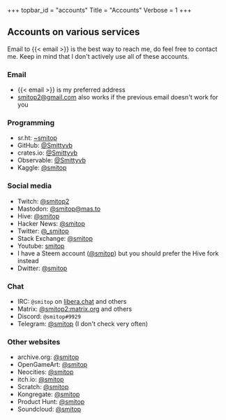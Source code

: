 +++
topbar_id = "accounts"
Title = "Accounts"
Verbose = 1
+++

## Accounts on various services

Email to {{< email >}} is the best way to reach me, do feel free to contact me. Keep in mind that I don't actively use all of these accounts.

### Email
- {{< email >}} is my preferred address
- smitop2@gmail.com also works if the previous email doesn't work for you

### Programming
- sr.ht: [~smitop](https://sr.ht/~smitop/)
- GitHub: [@Smittyvb](https://github.com/Smittyvb/)
- crates.io: [@Smittyvb](https://crates.io/users/Smittyvb)
- Observable: [@Smittyvb](https://observablehq.com/@smittyvb)
- Kaggle: [@smitop](https://www.kaggle.com/smitop)

### Social media
- Twitch: [@smitop2](https://twitch.tv/smitop2)
- Mastodon: [@smitop@mas.to](https://mas.to/@smitop)
- Hive: [@smitop](https://hiveblocks.com/@smitop)
- Hacker News: [@smitop](https://news.ycombinator.com/user?id=smitop)
- Twitter: [@_smitop](https://twitter.com/_smitop)
- Stack Exchange: [@smitop](https://stackexchange.com/users/17341075/smitop?tab=accounts)
- Youtube: [smitop](https://www.youtube.com/channel/UCg9cKCFNaVDYmXK2u-FxX1w/)
- I have a Steem account ([@smitop](https://hiveblocks.com/@smitop)) but you should prefer the Hive fork instead
- Dwitter: [@smitop](https://www.dwitter.net/u/Smitop)

### Chat
- IRC: `@smitop` on [libera.chat](https://libera.chat/) and others
- Matrix: [@smitop2:matrix.org](https://matrix.to/#/@smitop2:matrix.org) and others
- Discord: `@smitop#9929`
- Telegram: [@smitop](https://t.me/smitop) (I don't check very often)

### Other websites
- archive.org: [@smitop](https://archive.org/details/@smitop)
- OpenGameArt: [@smitop](https://opengameart.org/users/smitop)
- Neocities: [@smitop](https://neocities.org/site/smitop)
- itch.io: [@smitop](https://smitop.itch.io/)
- Scratch: [@smitop](https://scratch.mit.edu/users/smitop/)
- Kongregate: [@smitop](https://www.kongregate.com/accounts/smitop)
- Product Hunt: [@smitop](https://www.producthunt.com/@_smitop)
- Soundcloud: [@smitop](https://soundcloud.com/smitop/unsuddenmovements)
